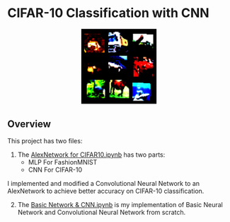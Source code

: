 # CIFAR-10 Classification with CNN
<p align="center">
    <img src="../images/CIFAR10.png" width=170>

## Overview
This project has two files:
1. The [AlexNetwork for CIFAR10.ipynb](https://github.com/JC01111/Machine-Learning-Projects/blob/main/CIFAR-10%20Classification%20with%20CNN/AlexNetwork%20for%20CIFAR10.ipynb) has two parts: 
    - MLP For FashionMNIST
    - CNN For CIFAR-10

I implemented and modified a Convolutional Neural Network to an AlexNetwork to achieve better accuracy on CIFAR-10 classification.

2. The [Basic Network & CNN.ipynb](https://github.com/JC01111/Machine-Learning-Projects/blob/main/CIFAR-10%20Classification%20with%20CNN/Basic%20Network%20%26%20CNN.ipynb) is my implementation of Basic Neural Network and Convolutional Neural Network from scratch.
